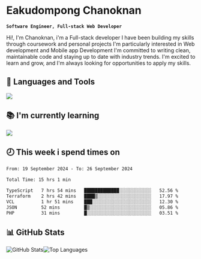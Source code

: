 # Eakudompong Chanoknan

**`Software Engineer, Full-stack Web Developer`**

<p>Hi!, I'm Chanoknan, i'm a Full-stack developer I have been building my skills
through coursework and personal projects I'm particularly interested in Web development
and Mobile app Development I'm committed to writing clean, maintainable
code and staying up to date with industry trends. I'm excited to learn
and grow, and I'm always looking for opportunities to apply my skills.</p>

## 🔧 Languages and Tools

  <a href="https://skillicons.dev">
    <img src="https://skillicons.dev/icons?i=typescript,javascript,html,css,php,java,python,laravel,nodejs,mongodb,react,nextjs,tailwind,mysql,planetscale,postgres,firebase&perline=9" />
  </a>
  
## 📚 I'm currently learning
  <a href="https://skillicons.dev">
    <img src="https://skillicons.dev/icons?i=go,rust,kotlin,androidstudio,graphql,docker,kubernetes,gcp,aws" />
  </a>

## 🕗 This week i spend times on

<!--START_SECTION:waka-->

```txt
From: 19 September 2024 - To: 26 September 2024

Total Time: 15 hrs 1 min

TypeScript   7 hrs 54 mins   █████████████░░░░░░░░░░░░   52.56 %
Terraform    2 hrs 42 mins   ████▒░░░░░░░░░░░░░░░░░░░░   17.97 %
VCL          1 hr 51 mins    ███░░░░░░░░░░░░░░░░░░░░░░   12.30 %
JSON         52 mins         █▒░░░░░░░░░░░░░░░░░░░░░░░   05.86 %
PHP          31 mins         █░░░░░░░░░░░░░░░░░░░░░░░░   03.51 %
```

<!--END_SECTION:waka-->

## 📊 GitHub Stats

<p style="display: flex">
  <img alt="GitHub Stats" src="https://github-readme-stats.vercel.app/api?username=EC-9624&show_icons=true&theme=gruvbox&count_private=true"/>
  <img alt="Top Languages" src="https://github-readme-stats.vercel.app/api/top-langs/?username=EC-9624&layout=compact&theme=gruvbox" />  
</p>

